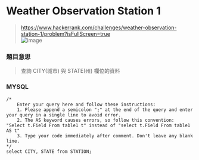 # Weather Observation Station 1
> https://www.hackerrank.com/challenges/weather-observation-station-1/problem?isFullScreen=true  
> ![image](https://github.com/Ricky7737/DataAnalysisAndLearning/assets/58324475/46ecbd3a-5de9-44b2-bf66-118a7918fafa)
### 題目意思
> 查詢 CITY(城市) 與 STATE(州) 欄位的資料
### MYSQL
```
/*
    Enter your query here and follow these instructions:
    1. Please append a semicolon ";" at the end of the query and enter your query in a single line to avoid error.
    2. The AS keyword causes errors, so follow this convention: "Select t.Field From table1 t" instead of "select t.Field From table1 AS t"
    3. Type your code immediately after comment. Don't leave any blank line.
*/
select CITY, STATE from STATION;
```
